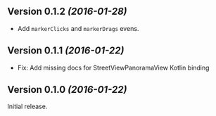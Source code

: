 ## Version 0.1.2 *(2016-01-28)*

* Add `markerClicks` and `markerDrags` evens.

## Version 0.1.1 *(2016-01-22)*

* Fix: Add missing docs for StreetViewPanoramaView Kotlin binding

## Version 0.1.0 *(2016-01-22)*

Initial release.